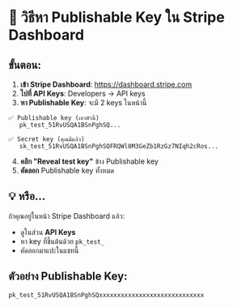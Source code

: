 # 🔑 วิธีหา Publishable Key ใน Stripe Dashboard

## ขั้นตอน:

1. **เข้า Stripe Dashboard**: https://dashboard.stripe.com
2. **ไปที่ API Keys**: Developers → API keys
3. **หา Publishable Key**: จะมี 2 keys ในหน้านี้

```
✅ Publishable key (เอาตัวนี้)
   pk_test_51RvUSQA1BSnPghSQ...
   
✅ Secret key (คุณมีแล้ว)
   sk_test_51RvUSQA1BSnPghSQFRQWl0M3GeZb1RzGz7NIqh2cRos...
```

4. **คลิก "Reveal test key"** ข้าง Publishable key
5. **คัดลอก** Publishable key ทั้งหมด

## 💡 หรือ...

ถ้าคุณอยู่ในหน้า Stripe Dashboard แล้ว:
- ดูในส่วน **API Keys**
- หา key ที่ขึ้นต้นด้วย `pk_test_`
- คัดลอกมาแปะในแชทนี้

## ตัวอย่าง Publishable Key:
```
pk_test_51RvUSQA1BSnPghSQxxxxxxxxxxxxxxxxxxxxxxxxxxxxx
```
